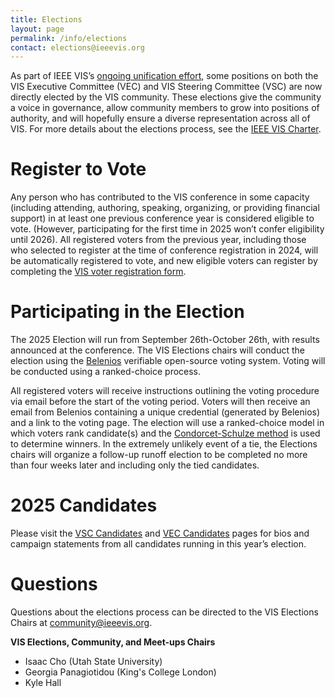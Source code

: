 ```yaml
---
title: Elections
layout: page
permalink: /info/elections
contact: elections@ieeevis.org
---
```


As part of IEEE VIS’s [ongoing unification effort](http://ieeevis.org/year/2020/blog/things-are-changing-2021), some positions on both the VIS Executive Committee (VEC) and VIS Steering Committee (VSC) are now directly elected by the VIS community. These elections give the community a voice in governance, allow community members to grow into positions of authority, and will hopefully ensure a diverse representation across all of VIS. For more details about the elections process, see the [IEEE VIS Charter](/governance/IEEE-governance-structure).

# Register to Vote
Any person who has contributed to the VIS conference in some capacity (including attending, authoring, speaking, organizing, or providing financial support) in at least one previous conference year is considered eligible to vote. (However, participating for the first time in 2025 won’t confer eligibility until 2026). All registered voters from the previous year, including those who selected to register at the time of conference registration in 2024, will be automatically registered to vote, and new eligible voters can register by completing the [VIS voter registration form](https://forms.gle/3xnqRZVbBpzCWPEo7).

# Participating in the Election
The 2025 Election will run from September 26th-October 26th, with results announced at the conference. The VIS Elections chairs will conduct the election using the [Belenios](https://www.belenios.org/) verifiable open-source voting system. Voting will be conducted using a ranked-choice process. 

All registered voters will receive instructions outlining the voting procedure via email before the start of the voting period. Voters will then receive an email from Belenios containing a unique credential (generated by Belenios) and a link to the voting page. The election will use a ranked-choice model in which voters rank candidate(s) and the [Condorcet-Schulze method](https://en.wikipedia.org/wiki/Schulze_method) is used to determine winners. In the extremely unlikely event of a tie, the Elections chairs will organize a follow-up runoff election to be completed no more than four weeks later and including only the tied candidates.

# 2025 Candidates
Please visit the [VSC Candidates](/year/2024/info/vsc-candidates) and [VEC Candidates](/year/2024/info/vec-candidates) pages for bios and campaign statements from all candidates running in this year’s election.

<!-- 
# Nominate a Candidate
The call to nominate candidates for both the VEC and VSC is now open, with **nominations due by June 1st**. To nominate a candidate, please complete the [VIS 2024 candidate nomination form](https://forms.gle/Le53ZXDHsymZB7Ne6). 
-->

# Questions
Questions about the elections process can be directed to the VIS Elections Chairs at [community@ieeevis.org](mailto:community@ieeevis.org).

**VIS Elections, Community, and Meet-ups Chairs**
* Isaac Cho (Utah State University)	
* Georgia Panagiotidou (King's College London)
* Kyle Hall 

